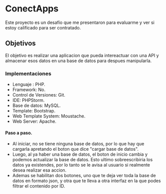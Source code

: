 # ConectApps
Este proyecto es un desafío que me presentaron para evaluarme y ver si estoy calificado para ser contratado.

## Objetivos
El objetivo es realizar una aplicacion que pueda intereactuar con una API y almacenar esos datos en una base de datos para despues manipularla.

### Implementaciones
* Lenguaje : PHP.
* Framework: No.
* Control de Versiones: Git.
* IDE: PHPStorm.
* Base de datos: MySQL.
* Template: Bootstrap.
* Web Template System: Moustache.
* Web Server: Apache.

#### Paso a paso.
* Al iniciar, no se tiene ninguna base de datos, por lo que hay que cargarla apretando el boton que dice "cargar base de datos".
* Luego, al ya haber una base de datos, el boton de inicio cambia y podemos actualizar la base de datos. Esto ultimo sobreescribiria los datos ya existendes, por lo tanto se le avisa al usuario si realmente desea realizar esa accion.
* Ademas se habilitan dos botones, uno que te deja ver toda la base de datos en formato json, y otra que te lleva a otra interfaz en la que podes filtrar el contenido por ID.
